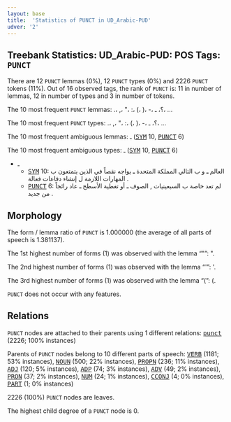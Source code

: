 ```yaml
---
layout: base
title:  'Statistics of PUNCT in UD_Arabic-PUD'
udver: '2'
---
```


## Treebank Statistics: UD_Arabic-PUD: POS Tags: `PUNCT`

There are 12 `PUNCT` lemmas (0%), 12 `PUNCT` types (0%) and 2226 `PUNCT` tokens (11%).
Out of 16 observed tags, the rank of `PUNCT` is: 11 in number of lemmas, 12 in number of types and 3 in number of tokens.

The 10 most frequent `PUNCT` lemmas: .، ,، "، :، (، )، -، ؟، ـ، ...

The 10 most frequent `PUNCT` types:  .، ,، "، :، (، )، -، ؟، ـ، ...

The 10 most frequent ambiguous lemmas: ـ (<tt><a href="ar_pud-pos-SYM.html">SYM</a></tt> 10, <tt><a href="ar_pud-pos-PUNCT.html">PUNCT</a></tt> 6)

The 10 most frequent ambiguous types:  ـ (<tt><a href="ar_pud-pos-SYM.html">SYM</a></tt> 10, <tt><a href="ar_pud-pos-PUNCT.html">PUNCT</a></tt> 6)


* ـ
  * <tt><a href="ar_pud-pos-SYM.html">SYM</a></tt> 10: العالم <b>ـ</b> و ب التالي المملكة المتحدة <b>ـ</b> يواجه نقصاً في الذين يتمتعون ب المهارات اللازمة ل إنشاء دفاعات فعالة .
  * <tt><a href="ar_pud-pos-PUNCT.html">PUNCT</a></tt> 6: لم تعد خاصة ب السبعينيات , الصوف <b>ـ</b> أو تغطية الأسطح <b>ـ</b> عاد رائجاً من جديد .

## Morphology

The form / lemma ratio of `PUNCT` is 1.000000 (the average of all parts of speech is 1.381137).

The 1st highest number of forms (1) was observed with the lemma “"”: ".

The 2nd highest number of forms (1) was observed with the lemma “'”: '.

The 3rd highest number of forms (1) was observed with the lemma “(”: (.

`PUNCT` does not occur with any features.


## Relations

`PUNCT` nodes are attached to their parents using 1 different relations: <tt><a href="ar_pud-dep-punct.html">punct</a></tt> (2226; 100% instances)

Parents of `PUNCT` nodes belong to 10 different parts of speech: <tt><a href="ar_pud-pos-VERB.html">VERB</a></tt> (1181; 53% instances), <tt><a href="ar_pud-pos-NOUN.html">NOUN</a></tt> (500; 22% instances), <tt><a href="ar_pud-pos-PROPN.html">PROPN</a></tt> (236; 11% instances), <tt><a href="ar_pud-pos-ADJ.html">ADJ</a></tt> (120; 5% instances), <tt><a href="ar_pud-pos-ADP.html">ADP</a></tt> (74; 3% instances), <tt><a href="ar_pud-pos-ADV.html">ADV</a></tt> (49; 2% instances), <tt><a href="ar_pud-pos-PRON.html">PRON</a></tt> (37; 2% instances), <tt><a href="ar_pud-pos-NUM.html">NUM</a></tt> (24; 1% instances), <tt><a href="ar_pud-pos-CCONJ.html">CCONJ</a></tt> (4; 0% instances), <tt><a href="ar_pud-pos-PART.html">PART</a></tt> (1; 0% instances)

2226 (100%) `PUNCT` nodes are leaves.

The highest child degree of a `PUNCT` node is 0.

